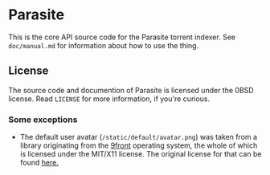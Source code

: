 # Parasite

This is the core API source code for the Parasite torrent indexer. See
`doc/manual.md` for information about how to use the thing.

## License

The source code and documention of Parasite is licensed under the 0BSD license.
Read `LICENSE` for more information, if you're curious.

### Some exceptions

- The default user avatar (`/static/default/avatar.png`) was taken from a
  library originating from the [9front](http://9front.org/) operating system,
  the whole of which is licensed under the MIT/X11 license. The original license
  for that can be found
  [here.](https://github.com/rdbyk/9front/blob/master/lib/legal/mit)
